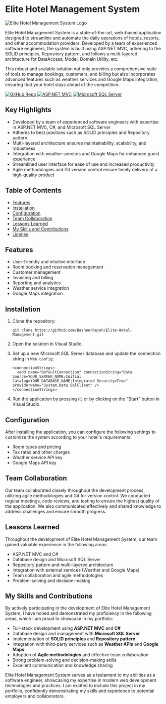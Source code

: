 # Elite Hotel Management System

![Elite Hotel Management System Logo](https://raw.githubusercontent.com/BasheerRajeh/Elite-Hotel-Management/master/logo.png)

Elite Hotel Management System is a state-of-the-art, web-based application designed to streamline and automate the daily operations of hotels, resorts, and other accommodation providers. Developed by a team of experienced software engineers, the system is built using ASP.NET MVC, adhering to the SOLID principles, Repository pattern, and follows a multi-layered architecture for DataAccess, Model, Domain Utility, etc.

This robust and scalable solution not only provides a comprehensive suite of tools to manage bookings, customers, and billing but also incorporates advanced features such as weather services and Google Maps integration, ensuring that your hotel stays ahead of the competition.

[![GitHub Repo](https://img.shields.io/badge/Repo-GitHub-blue)](https://github.com/BasheerRajeh/Elite-Hotel-Management)
[![ASP.NET MVC](https://img.shields.io/badge/Built%20with-ASP.NET%20MVC-green)](https://dotnet.microsoft.com/apps/aspnet/mvc)
[![Microsoft SQL Server](https://img.shields.io/badge/Database-Microsoft%20SQL%20Server-orange)](https://www.microsoft.com/en-us/sql-server/sql-server-downloads)

## Key Highlights

- Developed by a team of experienced software engineers with expertise in ASP.NET MVC, C#, and Microsoft SQL Server
- Adheres to best practices such as SOLID principles and Repository pattern
- Multi-layered architecture ensures maintainability, scalability, and robustness
- Integration with weather services and Google Maps for enhanced guest experience
- Streamlined user interface for ease of use and increased productivity
- Agile methodologies and Git version control ensure timely delivery of a high-quality product

## Table of Contents

- [Features](#features)
- [Installation](#installation)
- [Configuration](#configuration)
- [Team Collaboration](#team-collaboration)
- [Lessons Learned](#lessons-learned)
- [My Skills and Contributions](#my-skills-and-contributions)
- [License](#license)

## Features

- User-friendly and intuitive interface
- Room booking and reservation management
- Customer management
- Invoicing and billing
- Reporting and analytics
- Weather service integration
- Google Maps integration

## Installation

1. Clone the repository:

   ```
   git clone https://github.com/BasheerRajeh/Elite-Hotel-Management.git
   ```

2. Open the solution in Visual Studio.

3. Set up a new Microsoft SQL Server database and update the connection string in `Web.config`:

   ```
   <connectionStrings>
     <add name="DefaultConnection" connectionString="Data Source=YOUR_SERVER_NAME;Initial Catalog=YOUR_DATABASE_NAME;Integrated Security=True" providerName="System.Data.SqlClient" />
   </connectionStrings>
   ```

4. Run the application by pressing `F5` or by clicking on the "Start" button in Visual Studio.

## Configuration

After installing the application, you can configure the following settings to customize the system according to your hotel's requirements:

- Room types and pricing
- Tax rates and other charges
- Weather service API key
- Google Maps API key

## Team Collaboration

Our team collaborated closely throughout the development process, utilizing agile methodologies and Git for version control. We conducted regular meetings, code reviews, and testing to ensure the highest quality of the application. We also communicated effectively and shared knowledge to address challenges and ensure smooth progress.

## Lessons Learned

Throughout the development of Elite Hotel Management System, our team gained valuable experience in the following areas:

- ASP.NET MVC and C#
- Database design and Microsoft SQL Server
- Repository pattern and multi-layered architecture
- Integration with external services (Weather and Google Maps)
- Team collaboration and agile methodologies
- Problem-solving and decision-making

## My Skills and Contributions

By actively participating in the development of Elite Hotel Management System, I have honed and demonstrated my proficiency in the following areas, which I am proud to showcase in my portfolio:

- Full-stack development using **ASP.NET MVC** and **C#**
- Database design and management with **Microsoft SQL Server**
- Implementation of **SOLID principles** and **Repository pattern**
- Integration with third-party services such as **Weather APIs** and **Google Maps**
- Adoption of **Agile methodologies** and effective team collaboration
- Strong problem-solving and decision-making skills
- Excellent communication and knowledge sharing

Elite Hotel Management System serves as a testament to my abilities as a software engineer, showcasing my expertise in modern web development technologies and practices. I am excited to include this project in my portfolio, confidently demonstrating my skills and experience to potential employers and collaborators.
